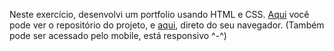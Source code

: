 Neste exercício, desenvolvi um portfolio usando HTML e CSS. [Aqui](https://github.com/yuri-rc/trybe-portfolio) você pode ver o repositório do projeto, e [aqui](https://yuri-rc.github.io/trybe-portfolio/), direto do seu navegador. (Também pode ser acessado pelo mobile, está responsivo ^-^)
